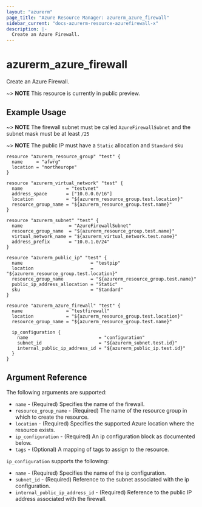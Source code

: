 ```yaml
---
layout: "azurerm"
page_title: "Azure Resource Manager: azurerm_azure_firewall"
sidebar_current: "docs-azurerm-resource-azurefirewall-x"
description: |-
  Create an Azure Firewall.
---
```


# azurerm_azure_firewall

Create an Azure Firewall.

~> **NOTE** This resource is currently in public preview.

## Example Usage

~> **NOTE** The firewall subnet must be called `AzureFirewallSubnet` and the subnet mask must be at least `/25`

~> **NOTE** The public IP must have a `Static` allocation and `Standard` sku

```hcl
resource "azurerm_resource_group" "test" {
  name     = "afwrg"
  location = "northeurope"
}

resource "azurerm_virtual_network" "test" {
  name                = "testvnet"
  address_space       = ["10.0.0.0/16"]
  location            = "${azurerm_resource_group.test.location}"
  resource_group_name = "${azurerm_resource_group.test.name}"
}

resource "azurerm_subnet" "test" {
  name                 = "AzureFirewallSubnet"
  resource_group_name  = "${azurerm_resource_group.test.name}"
  virtual_network_name = "${azurerm_virtual_network.test.name}"
  address_prefix       = "10.0.1.0/24"
}

resource "azurerm_public_ip" "test" {
  name                         = "testpip"
  location                     = "${azurerm_resource_group.test.location}"
  resource_group_name          = "${azurerm_resource_group.test.name}"
  public_ip_address_allocation = "Static"
  sku                          = "Standard"
}

resource "azurerm_azure_firewall" "test" {
  name                = "testfirewall"
  location            = "${azurerm_resource_group.test.location}"
  resource_group_name = "${azurerm_resource_group.test.name}"

  ip_configuration {
    name                          = "configuration"
    subnet_id                     = "${azurerm_subnet.test.id}"
    internal_public_ip_address_id = "${azurerm_public_ip.test.id}"
  }
}
```

## Argument Reference

The following arguments are supported:

* `name` - (Required) Specifies the name of the firewall.
* `resource_group_name` - (Required) The name of the resource group in which to create the resource.
* `location` - (Required) Specifies the supported Azure location where the resource exists.
* `ip_configuration` - (Required) An ip configuration block as documented below.
* `tags` - (Optional) A mapping of tags to assign to the resource.

`ip_configuration` supports the following:

* `name` - (Required) Specifies the name of the ip configuration.
* `subnet_id` - (Required) Reference to the subnet associated with the ip configuration.
* `internal_public_ip_address_id` - (Required) Reference to the public IP address associated with the firewall.